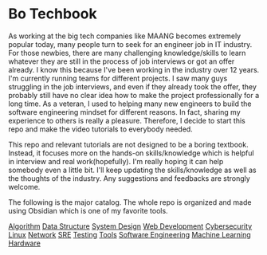 # Bo Techbook

As working at the big tech companies like MAANG becomes extremely popular today, many people turn to seek for an engineer job in IT industry. For those newbies, there are many challenging knowledge/skills to learn whatever they are still in the process of job interviews or got an offer already. I know this because I've been working in the industry over 12 years. I'm currently running teams for different projects. I saw many guys struggling in the job interviews, and even if they already took the offer, they probably still have no clear idea how to make the project professionally for a long time. As a veteran, I used to helping many new engineers to build the software engineering mindset for different reasons. In fact, sharing my experience to others is really a pleasure. Therefore, I decide to start this repo and make the video tutorials to everybody needed.

This repo and relevant tutorials are not designed to be a boring textbook. Instead, it focuses more on the hands-on skills/knowledge which is helpful in interview and real work(hopefully). I'm really hoping it can help somebody even a little bit. I'll keep updating the skills/knowledge as well as the thoughts of the industry. Any suggestions and feedbacks are strongly welcome.

The following is the major catalog. The whole repo is organized and made using Obsidian which is one of my favorite tools.


[Algorithm](Techbook/Algorithm/README.md)
[Data Structure](Techbook/DataStructure/README.md)
[System Design](Techbook/SystemDesign/README.md)
[Web Development](Techbook/WebDevelopment/README.md)
[Cybersecurity](Techbook/Cybersecurity/README.md)
[Linux](Techbook/Linux/README.md)
[Network](Techbook/Network/README.md)
[SRE](Techbook/SRE/README.md)
[Testing](Techbook/Testing/README.md)
[Tools](Techbook/Tools/README.md)
[Software Engineering](Techbook/SoftwareEngineering/README.md)
[Machine Learning](Techbook/MachineLearning/README.md)
[Hardware](Techbook/Hardware/README.md)





